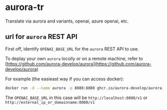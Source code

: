 # aurora-tr

Translate via aurora and variants, openai, azure openai, etc.

## url for `aurora` REST API

First off, identify `OPENAI_BASE_URL` for the `aurora` REST API to use.

To deplay your own `aurora` locolly or on a remote machine, refer to
[https://github.com/aurora-develop/aurora](https://github.com/aurora-develop/aurora)

For example (the easieast way if you can access docker):
```bash
docker run -d --name aurora -p 8080:8080 ghcr.io/aurora-develop/aurora:latest
```

The `OPENAI_BASE_URL` in this case will be `http://localhost:8080/v1` or `http://external_ip_or_domainname:8080/v1`
